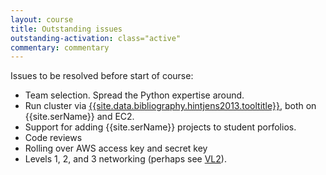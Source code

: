 ```yaml
---
layout: course
title: Outstanding issues
outstanding-activation: class="active"
commentary: commentary
---
```

Issues to be resolved before start of course:

* Team selection. Spread the Python expertise around.
* Run cluster via [{{site.data.bibliography.hintjens2013.tooltitle}}]({{site.data.bibliography.hintjens2013.url}}), both on {{site.serName}} and EC2.
* Support for adding {{site.serName}} projects to student porfolios.
* Code reviews
* Rolling over AWS access key and secret key
* Levels 1, 2, and 3 networking (perhaps see [VL2]({{site.data.bibliography.greenberg2011.url}})).
